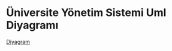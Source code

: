 # Üniversite Yönetim Sistemi Uml Diyagramı

[Diyagram](https://user-images.githubusercontent.com/88411564/132866513-4553d3ad-e499-49c9-bddb-5d5f3c9f95ab.png)
